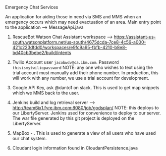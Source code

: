 Emergency Chat Services

An application for aiding those in need via SMS and MMS when an emergency occurs which may need evactuation of an area. 
Main entry point to the application --> MessageApi.java

1) RescueBot Watson Chat Assistant workspace --> https://assistant-us-south.watsonplatform.net/us-south/4675dcda-7ce8-4c56-a000-421c223dfdd0/workspaces/e9fc9a95-fbfb-4210-b8e8-bd40cb3bebe2/build/intents

2) Twilio Account user `jacobwdv@ca.ibm.com`. Password `thisismytwiliopassword`
    NOTE: any one who wishes to text using the trial account must manually add their phone number. In production, this will 
    work with any number, we use a trial account for development.

3) Google API Key, ask @danto1 on slack. This is used to get map snippets which we MMS back to the user.

4) Jenkins build and log retrieval server --> http://team6ix1.fyre.ibm.com:8080/job/godsplan/
  NOTE: this deploys to our LibertyServer. Jenkins used for convenience to deploy to our server. The war file generated by this git 
  project is deployed on the LibertyServer. 

5) MapBox - <Prasa please fill this part in>. This is used to generate a view of all users who have used our chat system.
 
6) Cloudant login information found in CloudantPersistence.java
  
  
